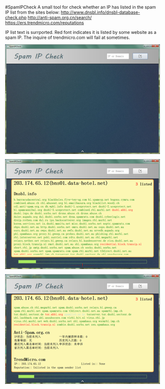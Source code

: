 #SpamIPCheck
A small tool for check whether an IP has listed in the spam IP list from the sites below:
    http://www.dnsbl.info/dnsbl-database-check.php
    http://anti-spam.org.cn/search/
    https://ers.trendmicro.com/reputations

IP list text is surrported.
Red font indicates it is listed by some website as a spam IP.
The inquire of trendmicro.com will fail at sometimes.

![Image text](https://github.com/Ghostist/SpamIPCheck/blob/master/screenshot/screen1.jpg)

![Image text](https://github.com/Ghostist/spamipcheck/blob/master/screenshot/screen2.jpg)

![Image text](https://github.com/Ghostist/spamipcheck/blob/master/screenshot/screen3.jpg)
